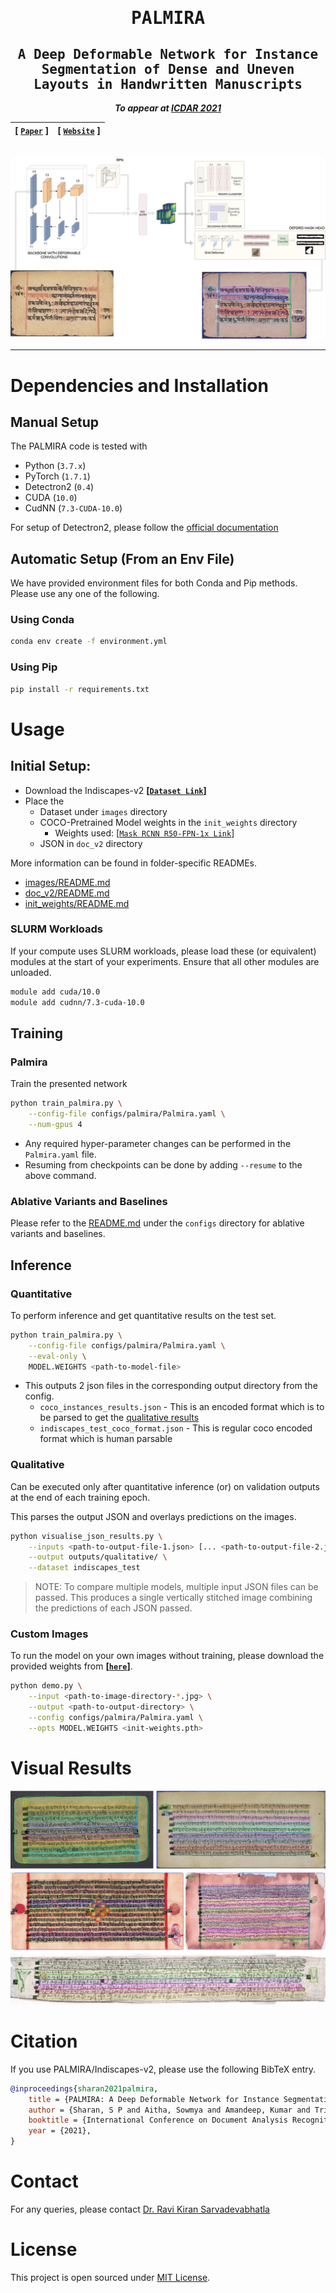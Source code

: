 <div align="center">

<samp>

<h1> PALMIRA </h1>

<h2> A Deep Deformable Network for Instance Segmentation of Dense and Uneven Layouts in Handwritten Manuscripts </h2>

</samp>

**_To appear at [ICDAR 2021](https://icdar2021.org/)_**

| **[ [```Paper```](<https://drive.google.com/file/d/163h9c30sWuxw2VxcmEwvUMnjHzJk8lNE/view?usp=sharing>) ]** | **[ [```Website```](<https://ihdia.iiit.ac.in/Palmira/>) ]** |
|:-------------------:|:-------------------:|

<br>

<img src="assets/Architecture_final.jpg">

---

</div>

<!-- # Getting the Dataset
> Will be released soon! -->

# Dependencies and Installation

## Manual Setup

The PALMIRA code is tested with

- Python (`3.7.x`)
- PyTorch (`1.7.1`)
- Detectron2 (`0.4`)
- CUDA (`10.0`)
- CudNN (`7.3-CUDA-10.0`)

For setup of Detectron2, please follow
the [official documentation](https://detectron2.readthedocs.io/en/latest/tutorials/install.html)

## Automatic Setup (From an Env File)

We have provided environment files for both Conda and Pip methods. Please use any one of the following.

### Using Conda

```bash
conda env create -f environment.yml
```

### Using Pip

```bash
pip install -r requirements.txt
```

# Usage

## Initial Setup:

- Download the Indiscapes-v2 **[[`Dataset Link`](https://github.com/ihdia/indiscapes)]**
- Place the
    - Dataset under `images` directory
    - COCO-Pretrained Model weights in the `init_weights` directory
        - Weights
          used: [[`Mask RCNN R50-FPN-1x Link`](https://dl.fbaipublicfiles.com/detectron2/COCO-InstanceSegmentation/mask_rcnn_R_50_FPN_1x/137260431/model_final_a54504.pkl)]
    - JSON in `doc_v2` directory

More information can be found in folder-specific READMEs.

- [images/README.md](images/README.md)
- [doc_v2/README.md](doc_v2/README.md)
- [init_weights/README.md](init_weights/README.md)

### SLURM Workloads

If your compute uses SLURM workloads, please load these (or equivalent) modules at the start of your experiments. Ensure
that all other modules are unloaded.

```bash
module add cuda/10.0
module add cudnn/7.3-cuda-10.0
```

## Training

### Palmira

Train the presented network

```bash
python train_palmira.py \
    --config-file configs/palmira/Palmira.yaml \
    --num-gpus 4
```

- Any required hyper-parameter changes can be performed in the `Palmira.yaml` file.
- Resuming from checkpoints can be done by adding `--resume` to the above command.

### Ablative Variants and Baselines

Please refer to the [README.md](configs/README.md) under the `configs` directory for ablative variants and baselines.

## Inference

### Quantitative

To perform inference and get quantitative results on the test set.

```bash
python train_palmira.py \
    --config-file configs/palmira/Palmira.yaml \
    --eval-only \
    MODEL.WEIGHTS <path-to-model-file> 
```

- This outputs 2 json files in the corresponding output directory from the config.
    - `coco_instances_results.json` - This is an encoded format which is to be parsed to get the [qualitative results](https://github.com/ihdia/Palmira#qualitative)
    - `indiscapes_test_coco_format.json` - This is regular coco encoded format which is human parsable
        
### Qualitative

Can be executed only after quantitative inference (or) on validation outputs at the end of each training epoch.

This parses the output JSON and overlays predictions on the images.

```bash
python visualise_json_results.py \
    --inputs <path-to-output-file-1.json> [... <path-to-output-file-2.json>] \
    --output outputs/qualitative/ \
    --dataset indiscapes_test
```

> NOTE: To compare multiple models, multiple input JSON files can be passed. This produces a single
> vertically stitched image combining the predictions of each JSON passed.

### Custom Images

To run the model on your own images without training, please download the provided weights from  **[[`here`](https://zenodo.org/record/4841067#.YPWrcugzZPY)]**.

```bash
python demo.py \
    --input <path-to-image-directory-*.jpg> \
    --output <path-to-output-directory> \
    --config configs/palmira/Palmira.yaml \
    --opts MODEL.WEIGHTS <init-weights.pth>
```

# Visual Results

![visual results](assets/Qualitative.png)

# Citation

If you use PALMIRA/Indiscapes-v2, please use the following BibTeX entry.

```bibtex
@inproceedings{sharan2021palmira,
    title = {PALMIRA: A Deep Deformable Network for Instance Segmentation of Dense and Uneven Layouts in Handwritten Manuscripts},
    author = {Sharan, S P and Aitha, Sowmya and Amandeep, Kumar and Trivedi, Abhishek and Augustine, Aaron and Sarvadevabhatla, Ravi Kiran},
    booktitle = {International Conference on Document Analysis Recognition, {ICDAR} 2021},
    year = {2021},
}
```

# Contact

For any queries, please contact [Dr. Ravi Kiran Sarvadevabhatla](mailto:ravi.kiran@iiit.ac.in.)

# License

This project is open sourced under [MIT License](LICENSE).
